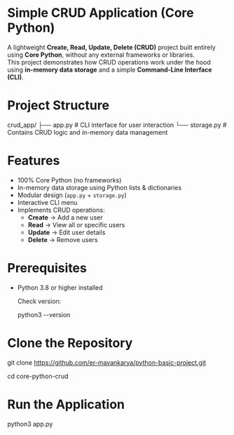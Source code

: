 # Simple CRUD Application (Core Python)

A lightweight **Create, Read, Update, Delete (CRUD)** project built entirely using **Core Python**, without any external frameworks or libraries.  
This project demonstrates how CRUD operations work under the hood using **in-memory data storage** and a simple **Command-Line Interface (CLI)**.


# Project Structure

crud_app/
├── app.py # CLI interface for user interaction
└── storage.py # Contains CRUD logic and in-memory data management



# Features

- 100% Core Python (no frameworks)
- In-memory data storage using Python lists & dictionaries
- Modular design (`app.py` + `storage.py`)
- Interactive CLI menu
- Implements CRUD operations:
  - **Create** → Add a new user  
  - **Read** → View all or specific users  
  - **Update** → Edit user details  
  - **Delete** → Remove users


# Prerequisites
- Python 3.8 or higher installed  
  
  Check version:

  python3 --version


# Clone the Repository

git clone https://github.com/er-mayankarya/python-basic-project.git

cd core-python-crud

# Run the Application
python3 app.py     
